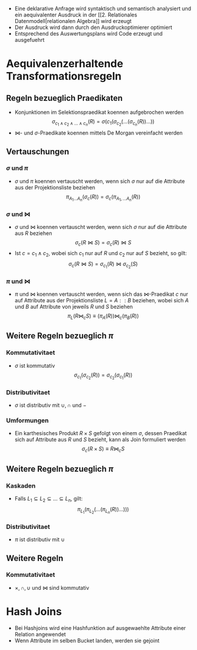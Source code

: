 - Eine deklarative Anfrage wird syntaktisch und semantisch analysiert und ein aequivalenter Ausdruck in der [[2. Relationales Datenmodell|relationalen Algebra]] wird erzeugt
- Der Ausdruck wird dann durch den Ausdruckoptimierer optimiert
- Entsprechend des Auswertungsplans wird Code erzeugt und ausgefuehrt
# Aequivalenzerhaltende Transformationsregeln 
## Regeln bezueglich Praedikaten
- Konjunktionen im Selektionspraedikat koennen aufgebrochen werden
$$\sigma_{c_1\land c_2 \land...\land c_n}(R) =\sigma(c_1(\sigma_{c_2}(...(\sigma_{c_n}(R))...)) $$
- $\bowtie$- und $\sigma$-Praedikate koennen mittels De Morgan vereinfacht werden
## Vertauschungen
### $\sigma$ und $\pi$
- $\sigma$ und $\pi$ koennen vertauscht werden, wenn sich $\sigma$ nur auf die Attribute aus der Projektionsliste beziehen
$$\pi_{A_{1}...A_n} (\sigma_c(R))= \sigma_c(\pi_{A_1,...A_n}(R))$$
### $\sigma$ und $\bowtie$
- $\sigma$ und $\bowtie$ koennen vertauscht werden, wenn sich $\sigma$ nur auf die Attribute aus $R$ beziehen
$$\sigma_c(R\bowtie S) = \sigma_c(R) \bowtie S$$
- Ist $c= c_1 \land c_2$, wobei sich $c_1$ nur auf $R$ und $c_2$ nur auf $S$ bezieht, so gilt:
$$\sigma_c(R\bowtie S) = \sigma_{c_1}(R) \bowtie \sigma_{c_2}(S)$$
### $\pi$ und $\bowtie$
- $\pi$ und $\bowtie$ koennen vertauscht werden, wenn sich das $\bowtie$-Praedikat $c$ nur auf Attribute aus der Projektionsliste $L=A::B$ beziehen, wobei sich $A$ und $B$ auf Attribute von jeweils $R$ und $S$ beziehen
$$\pi_L(R\bowtie _c S) \equiv (\pi_A(R))\bowtie_c(\pi_B(R))$$
## Weitere Regeln bezueglich $\pi$
### Kommutativitaet
- $\sigma$ ist kommutativ
$$\sigma_{c_1}(\sigma_{c_2}(R))= \sigma_{c_2}(\sigma_{c_1}(R))$$
### Distributivitaet

- $\sigma$ ist distributiv mit $\cup, \cap$ und $-$ 
### Umformungen
- Ein karthesisches Produkt $R \times S$ gefolgt von einem $\sigma$, dessen Praedikat sich auf Attribute aus $R$ und $S$ bezieht, kann als Join formuliert werden
$$\sigma_c(R \times S) \equiv R \bowtie_c S$$
## Weitere Regeln bezueglich $\pi$
### Kaskaden
- Falls $L_1 \subseteq L_2 \subseteq ... \subseteq L_n$, gilt:
$$\pi_{L_1}(\pi_{L_2}(...(\pi_{L_n}(R))...)))$$
### Distributivitaet
- $\pi$ ist distributiv mit $\cup$
## Weitere Regeln
### Kommutativitaet
- $\times, \cap, \cup$ und $\bowtie$ sind kommutativ
# Hash Joins
- Bei Hashjoins wird eine Hashfunktion auf ausgewaehlte Attribute einer Relation angewendet
- Wenn Attribute im selben Bucket landen, werden sie gejoint

